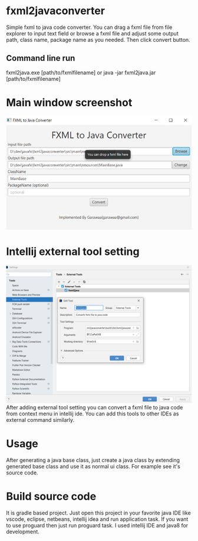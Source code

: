 # fxml2javaconverter
Simple fxml to java code converter. You can drag a fxml file from file explorer to input text field or browse a fxml file and adjust some output path, class name, package name as you needed. Then click convert button. 
## Command line run
fxml2java.exe [path/to/fxmlfilename] 
or
java -jar fxml2java.jar [path/to/fxmlfilename]
# Main window screenshot
![Main](main.png)
# Intellij external tool setting
![Intellij](intellij-externaltool-setting.png)
After adding external tool setting you can convert a fxml file to java code from context menu in intellij ide. You can add this tools to other IDEs as external command similarly.
# Usage
After generating a java base class, just create a java class by extending generated base class and use it as normal ui class. For example see it's source code.
# Build source code
It is gradle based project. Just open this project in your favorite java IDE like vscode, eclipse, netbeans, intellij idea and run application task. If you want to use proguard then just run proguard task. I used intellij IDE and java8 for development.
